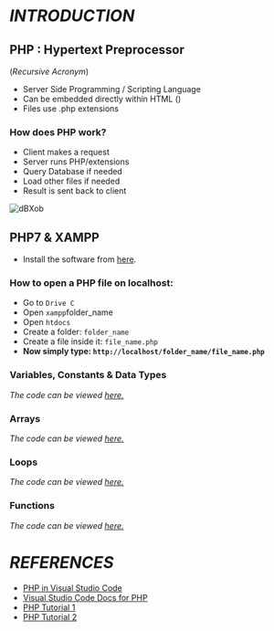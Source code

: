 # *INTRODUCTION*
## PHP : Hypertext Preprocessor 
(*Recursive Acronym*)
- Server Side Programming / Scripting Language
- Can be embedded directly within HTML (<?php?>)
- Files use .php extensions

### How does PHP work?
- Client makes a request
- Server runs PHP/extensions
- Query Database if needed
- Load other files if needed
- Result is sent back to client

![dBXob](https://user-images.githubusercontent.com/61280281/84816005-7faaaf80-b031-11ea-92ae-15df3885c06f.gif)


## PHP7 & XAMPP
* Install the software from [here](https://www.apachefriends.org/index.html).

### How to open a PHP file on localhost:
* Go to `Drive C`
* Open `xampp`folder_name
* Open `htdocs`
* Create a folder: `folder_name`
* Create a file inside it: `file_name.php`
* **Now simply type: `http://localhost/folder_name/file_name.php`**

### Variables, Constants & Data Types
*The code can be viewed [here.](https://github.com/tusharnankani/PHP_Basics/blob/master/0.%20VariablesAndDataTypes.php)*

### Arrays
*The code can be viewed [here.](https://github.com/tusharnankani/PHP_Basics/blob/master/1.%20Arrays.php)*

### Loops
*The code can be viewed [here.](https://github.com/tusharnankani/PHP_Basics/blob/master/2.%20Loops.php)*

### Functions
*The code can be viewed [here.](https://github.com/tusharnankani/PHP_Basics/blob/master/3.%20Functions.php)*






# *REFERENCES*
* [PHP in Visual Studio Code](https://www.youtube.com/watch?time_continue=1&v=HBQuRPTim3A&feature=emb_logo)
* [Visual Studio Code Docs for PHP](https://code.visualstudio.com/docs/languages/php)
* [PHP Tutorial 1](https://www.youtube.com/playlist?list=PLillGF-Rfqbap2IB6ZS4BBBcYPagAjpjn
)
* [PHP Tutorial 2](https://www.youtube.com/playlist?list=PLu0W_9lII9aikXkRE0WxDt1vozo3hnmtR)
